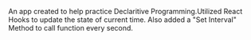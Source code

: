 An app created to help practice Declaritive Programming.Utilized React Hooks to  update the state of current time. Also added a "Set Interval" Method to call function every second. 